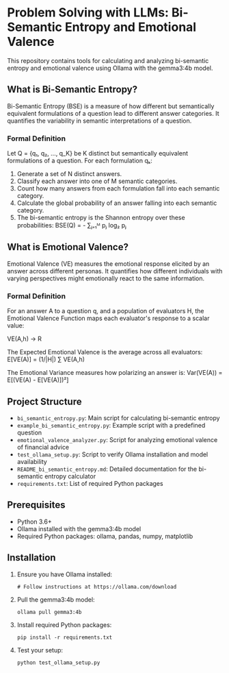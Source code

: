 # Problem Solving with LLMs: Bi-Semantic Entropy and Emotional Valence

This repository contains tools for calculating and analyzing bi-semantic entropy and emotional valence using Ollama with the gemma3:4b model.

## What is Bi-Semantic Entropy?

Bi-Semantic Entropy (BSE) is a measure of how different but semantically equivalent formulations of a question lead to different answer categories. It quantifies the variability in semantic interpretations of a question.

### Formal Definition

Let Q = {q₁, q₂, …, q_K} be K distinct but semantically equivalent formulations of a question. For each formulation qₖ:

1. Generate a set of N distinct answers.
2. Classify each answer into one of M semantic categories.
3. Count how many answers from each formulation fall into each semantic category.
4. Calculate the global probability of an answer falling into each semantic category.
5. The bi-semantic entropy is the Shannon entropy over these probabilities:
   BSE(Q) = - ∑ⱼ₌₁ᴹ pⱼ log₂ pⱼ

## What is Emotional Valence?

Emotional Valence (VE) measures the emotional response elicited by an answer across different personas. It quantifies how different individuals with varying perspectives might emotionally react to the same information.

### Formal Definition

For an answer A to a question q, and a population of evaluators H, the Emotional Valence Function maps each evaluator's response to a scalar value:

VE(A,h) → R

The Expected Emotional Valence is the average across all evaluators:
E[VE(A)] = (1/|H|) ∑ VE(A,h)

The Emotional Variance measures how polarizing an answer is:
Var(VE(A)) = E[(VE(A) - E[VE(A)])²]

## Project Structure

- `bi_semantic_entropy.py`: Main script for calculating bi-semantic entropy
- `example_bi_semantic_entropy.py`: Example script with a predefined question
- `emotional_valence_analyzer.py`: Script for analyzing emotional valence of financial advice
- `test_ollama_setup.py`: Script to verify Ollama installation and model availability
- `README_bi_semantic_entropy.md`: Detailed documentation for the bi-semantic entropy calculator
- `requirements.txt`: List of required Python packages

## Prerequisites

- Python 3.6+
- Ollama installed with the gemma3:4b model
- Required Python packages: ollama, pandas, numpy, matplotlib

## Installation

1. Ensure you have Ollama installed:
   ```
   # Follow instructions at https://ollama.com/download
   ```

2. Pull the gemma3:4b model:
   ```
   ollama pull gemma3:4b
   ```

3. Install required Python packages:
   ```
   pip install -r requirements.txt
   ```

4. Test your setup:
   ```
   python test_ollama_setup.py